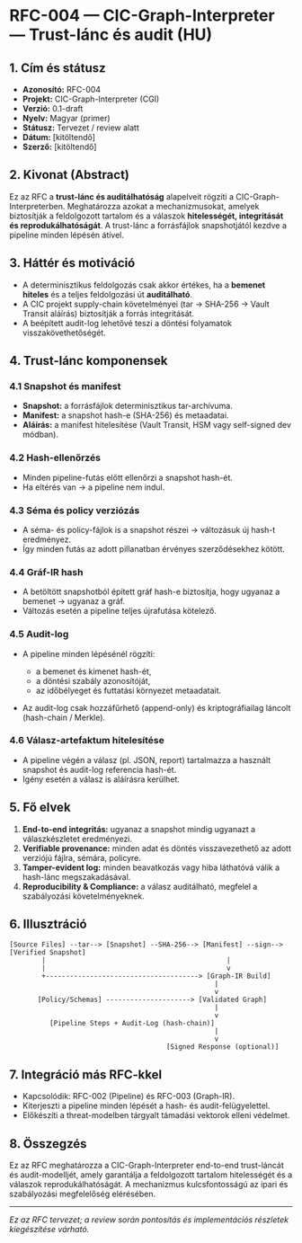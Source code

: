 # RFC-004 — CIC-Graph-Interpreter — Trust-lánc és audit (HU)

## 1. Cím és státusz

* **Azonosító:** RFC-004
* **Projekt:** CIC-Graph-Interpreter (CGI)
* **Verzió:** 0.1-draft
* **Nyelv:** Magyar (primer)
* **Státusz:** Tervezet / review alatt
* **Dátum:** [kitöltendő]
* **Szerző:** [kitöltendő]

## 2. Kivonat (Abstract)

Ez az RFC a **trust-lánc és auditálhatóság** alapelveit rögzíti a CIC-Graph-Interpreterben. Meghatározza azokat a mechanizmusokat, amelyek biztosítják a feldolgozott tartalom és a válaszok **hitelességét, integritását és reprodukálhatóságát**. A trust-lánc a forrásfájlok snapshotjától kezdve a pipeline minden lépésén átível.

## 3. Háttér és motiváció

* A determinisztikus feldolgozás csak akkor értékes, ha a **bemenet hiteles** és a teljes feldolgozási út **auditálható**.
* A CIC projekt supply-chain követelményei (tar → SHA-256 → Vault Transit aláírás) biztosítják a forrás integritását.
* A beépített audit-log lehetővé teszi a döntési folyamatok visszakövethetőségét.

## 4. Trust-lánc komponensek

### 4.1 Snapshot és manifest

* **Snapshot:** a forrásfájlok determinisztikus tar-archívuma.
* **Manifest:** a snapshot hash-e (SHA-256) és metaadatai.
* **Aláírás:** a manifest hitelesítése (Vault Transit, HSM vagy self-signed dev módban).

### 4.2 Hash-ellenőrzés

* Minden pipeline-futás előtt ellenőrzi a snapshot hash-ét.
* Ha eltérés van → a pipeline nem indul.

### 4.3 Séma és policy verziózás

* A séma- és policy-fájlok is a snapshot részei → változásuk új hash-t eredményez.
* Így minden futás az adott pillanatban érvényes szerződésekhez kötött.

### 4.4 Gráf-IR hash

* A betöltött snapshotból épített gráf hash-e biztosítja, hogy ugyanaz a bemenet → ugyanaz a gráf.
* Változás esetén a pipeline teljes újrafutása kötelező.

### 4.5 Audit-log

* A pipeline minden lépésénél rögzíti:

    * a bemenet és kimenet hash-ét,
    * a döntési szabály azonosítóját,
    * az időbélyeget és futtatási környezet metaadatait.
* Az audit-log csak hozzáfűrhető (append-only) és kriptográfiailag láncolt (hash-chain / Merkle).

### 4.6 Válasz-artefaktum hitelesítése

* A pipeline végén a válasz (pl. JSON, report) tartalmazza a használt snapshot és audit-log referencia hash-ét.
* Igény esetén a válasz is aláírásra kerülhet.

## 5. Fő elvek

1. **End-to-end integritás:** ugyanaz a snapshot mindig ugyanazt a válaszkészletet eredményezi.
2. **Verifiable provenance:** minden adat és döntés visszavezethető az adott verziójú fájlra, sémára, policyre.
3. **Tamper-evident log:** minden beavatkozás vagy hiba láthatóvá válik a hash-lánc megszakadásával.
4. **Reproducibility & Compliance:** a válasz auditálható, megfelel a szabályozási követelményeknek.

## 6. Illusztráció

```
[Source Files] --tar--> [Snapshot] --SHA-256--> [Manifest] --sign--> [Verified Snapshot]
        |                                             |
        |                                             v
        +--------------------------------------> [Graph-IR Build]
                                                   |
                                                   v
       [Policy/Schemas] ---------------------> [Validated Graph]
                                                   |
                                                   v
          [Pipeline Steps + Audit-Log (hash-chain)]
                                                   |
                                                   v
                                       [Signed Response (optional)]
```

## 7. Integráció más RFC-kkel

* Kapcsolódik: RFC-002 (Pipeline) és RFC-003 (Graph-IR).
* Kiterjeszti a pipeline minden lépését a hash- és audit-felügyelettel.
* Előkészíti a threat-modelben tárgyalt támadási vektorok elleni védelmet.

## 8. Összegzés

Ez az RFC meghatározza a CIC-Graph-Interpreter end-to-end trust-láncát és audit-modelljét, amely garantálja a feldolgozott tartalom hitelességét és a válaszok reprodukálhatóságát. A mechanizmus kulcsfontosságú az ipari és szabályozási megfelelőség elérésében.

---

*Ez az RFC tervezet; a review során pontosítás és implementációs részletek kiegészítése várható.*
